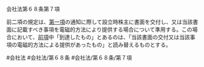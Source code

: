 会社法第６８条第７項

前二項の規定は、[第一項](会社法＿＿＿＿第６８条第１項)の通知に際して設立時株主に書面を交付し、又は当該書面に記載すべき事項を電磁的方法により提供する場合について準用する。この場合において、[前項](会社法＿＿＿＿第６８条第６項)中「到達したもの」とあるのは、「当該書面の交付又は当該事項の電磁的方法による提供があったもの」と読み替えるものとする。

#会社法
#会社法/第６８条
#会社法/第６８条/第７項
